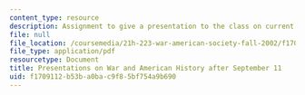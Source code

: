 ```yaml
---
content_type: resource
description: Assignment to give a presentation to the class on current events.
file: null
file_location: /coursemedia/21h-223-war-american-society-fall-2002/f1709112b53ba0bac9f85bf754a9b690_war_preshand1102.pdf
file_type: application/pdf
resourcetype: Document
title: Presentations on War and American History after September 11
uid: f1709112-b53b-a0ba-c9f8-5bf754a9b690
---
```

